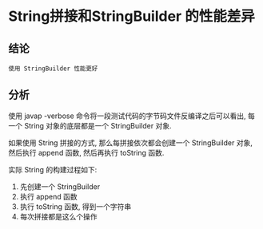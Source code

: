 # String拼接和StringBuilder 的性能差异

## 结论

    使用 StringBuilder 性能更好

## 分析

使用 javap -verbose 命令将一段测试代码的字节码文件反编译之后可以看出,
每一个 String 对象的底层都是一个 StringBuilder 对象.

如果使用 String 拼接的方式, 那么每拼接依次都会创建一个 StringBuilder 对象,
然后执行 append 函数, 然后再执行 toString 函数.

实际 String 的构建过程如下:

1. 先创建一个 StringBuilder
2. 执行 append 函数
3. 执行 toString 函数, 得到一个字符串
4. 每次拼接都是这么个操作

